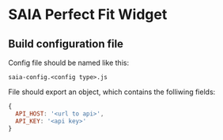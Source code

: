# SAIA Perfect Fit Widget

## Build configuration file

Config file should be named like this:

    saia-config.<config type>.js

File should export an object, which contains the folliwing fields:

```js
{
  API_HOST: '<url to api>',
  API_KEY: '<api key>'
}
```

